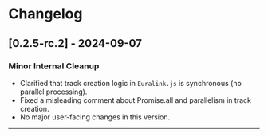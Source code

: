 # Changelog

## [0.2.5-rc.2] - 2024-09-07

### Minor Internal Cleanup
- Clarified that track creation logic in `Euralink.js` is synchronous (no parallel processing).
- Fixed a misleading comment about Promise.all and parallelism in track creation.
- No major user-facing changes in this version.

---
